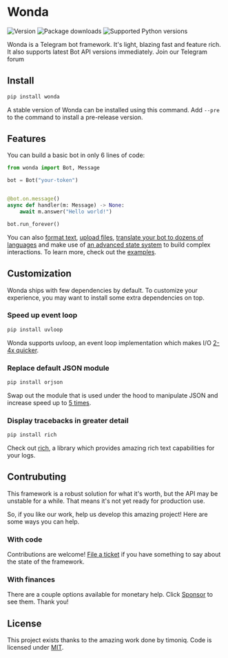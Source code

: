 # Wonda

[//]: # "Links"
[examples]: examples/
[format text]: examples/text_styling_example.py
[upload files]: examples/file_upload_example.py
[an advanced state system]: examples/use_state_manager.py
[translate your bot to dozens of languages]: examples/internationalization_example.py

[//]: # "Badges"
![Version](https://img.shields.io/pypi/v/wonda?label=version&style=flat-square)
![Package downloads](https://img.shields.io/pypi/dw/wonda?label=downloads&style=flat-square)
![Supported Python versions](https://img.shields.io/pypi/pyversions/wonda?label=supported%20python%20versions&style=flat-square)

Wonda is a Telegram bot framework. It's light, blazing fast and feature rich. It also supports latest Bot API versions immediately. Join our Telegram forum

## Install

```bash
pip install wonda
```

A stable version of Wonda can be installed using this command. Add `--pre` to the command to install a pre-release version.

## Features

You can build a basic bot in only 6 lines of code:

```python
from wonda import Bot, Message

bot = Bot("your-token")


@bot.on.message()
async def handler(m: Message) -> None:
    await m.answer("Hello world!")

bot.run_forever()
```

You can also [format text], [upload files], [translate your bot to dozens of languages] and make use of [an advanced state system] to build complex interactions. To learn more, check out the [examples].

## Customization

Wonda ships with few dependencies by default. To customize your experience, you may want to install some extra dependencies on top.

### Speed up event loop

```bash
pip install uvloop
```

Wonda supports uvloop, an event loop implementation which makes I/O [2-4x quicker](https://github.com/magicstack/uvloop#performance).

### Replace default JSON module

```bash
pip install orjson
```

Swap out the module that is used under the hood to manipulate JSON and increase speed up to [5 times](https://github.com/ijl/orjson#performance).

### Display tracebacks in greater detail

```bash
pip install rich
```

Check out [rich](https://github.com/textualize/rich), a library which provides amazing rich text capabilities for your logs.

## Contrubuting

This framework is a robust solution for what it's worth, but the API may be unstable for a while. That means it's not yet ready for production use.

So, if you like our work, help us develop this amazing project! Here are some ways you can help.

### With code

Contributions are welcome! [File a ticket](https://github.com/wondergram-org/wonda/issues) if you have something to say about the state of the framework.

### With finances

There are a couple options available for monetary help. Click [Sponsor](https://boosty.to/geo_madness) to see them. Thank you!

## License

This project exists thanks to the amazing work done by timoniq. Code is licensed under [MIT](LICENSE).
